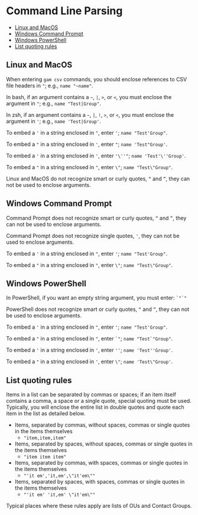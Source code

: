 # Command Line Parsing
- [Linux and MacOS](#linux-and-macos)
- [Windows Command Prompt](#windows-command-prompt)
- [Windows PowerShell](#windows-powershell)
- [List quoting rules](#list-quoting-rules)

## Linux and MacOS

When entering `gam csv` commands, you should enclose references to CSV file headers in `"`; e.g., `name "~name"`.

In bash, if an argument contains a `~`, `|`, `>`, or `<`, you must enclose the argument in `"`; e.g., `name "Test|Group"`.

In zsh, if an argument contains a `~`, `|`, `!`, `>`, or `<`, you must enclose the argument in `'`; e.g., `name 'Test|Group'`.

To embed a `'` in a string enclosed in `"`, enter `'`; `name "Test'Group"`.

To embed a `"` in a string enclosed in `'`, enter `"`; `name 'Test"Group'`.

To embed a `'` in a string enclosed in `'`, enter `'\''"`; `name 'Test'\''Group'`.

To embed a `"` in a string enclosed in `"`, enter `\"`; `name "Test\"Group"`.

Linux and MacOS do not recognize smart or curly quotes, `“` and `”`, they can not be used to enclose arguments.

## Windows Command Prompt

Command Prompt does not recognize smart or curly quotes, `“` and `”`, they can not be used to enclose arguments.

Command Prompt does not recognize single quotes, `'`, they can not be used to enclose arguments.

To embed a `'` in a string enclosed in `"`, enter `'`; `name "Test'Group"`.

To embed a `"` in a string enclosed in `"`, enter `\"`; `name "Test\"Group"`.

## Windows PowerShell

In PowerShell, if you want an empty string argument, you must enter: ``` `"`" ```

PowerShell does not recognize smart or curly quotes, `“` and `”`, they can not be used to enclose arguments.

To embed a `'` in a string enclosed in `"`, enter `'`; `name "Test'Group"`.

To embed a `"` in a string enclosed in `"`, enter ``` `" ```; ```name "Test`"Group"```.

To embed a `'` in a string enclosed in `'`, enter `''`; `name 'Test''Group'`.

To embed a `"` in a string enclosed in `'`, enter `\"`; `name 'Test\"Group'`.

## List quoting rules
Items in a list can be separated by commas or spaces; if an item itself contains a comma, a space or a single quote, special quoting must be used.
Typically, you will enclose the entire list in double quotes and quote each item in the list as detailed below.

- Items, separated by commas, without spaces, commas or single quotes in the items themselves
   * ```"item,item,item"```
- Items, separated by spaces, without spaces, commas or single quotes in the items themselves
   * ```"item item item"```
- Items, separated by commas, with spaces, commas or single quotes in the items themselves
   * ```"'it em','it,em',\"it'em\""```
- Items, separated by spaces, with spaces, commas or single quotes in the items themselves
   * ```"'it em' 'it,em' \"it'em\""```

Typical places where these rules apply are lists of OUs and Contact Groups.
